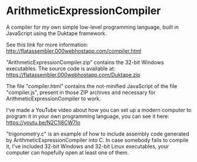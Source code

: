 # ArithmeticExpressionCompiler
A compiler for my own simple low-level programming language, built in JavaScript using the Duktape framework.

See this link for more information: http://flatassembler.000webhostapp.com/compiler.html

"ArithmeticExpressionCompiler.zip" contains the 32-bit Windows executables. The source code is available at: https://flatassembler.000webhostapp.com/Duktape.zip

The file "compiler.html" contains the not-minified JavaScript of the file "compiler.js", present in those ZIP archives and necessary for ArithmeticExpressionCompiler to work.

I've made a YouTube video about how you can set up a modern computer to program it in your own programming language, you can see it here: https://youtu.be/N2C1i8CW7Io

"trigonometry.c" is an example of how to include assembly code generated by ArithmeticExpressionCompiler into C. In case somebody fails to compile it, I've included 32-bit Windows and 32-bit Linux executables, your computer can hopefully open at least one of them.
